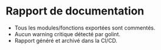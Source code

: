 # Rapport de documentation

- Tous les modules/fonctions exportées sont commentés.
- Aucun warning critique détecté par golint.
- Rapport généré et archivé dans la CI/CD.